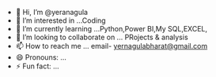 - 👋 Hi, I’m @yeranagula
- 👀 I’m interested in ...Coding
- 🌱 I’m currently learning ...Python,Power BI,My SQL,EXCEL,
- 💞️ I’m looking to collaborate on ... PRojects & analysis 
- 📫 How to reach me ... email- yernagulabharat@gmail.com
- 😄 Pronouns: ...
- ⚡ Fun fact: ...

<!---
yeranagula/yeranagula is a ✨ special ✨ repository because its `README.md` (this file) appears on your GitHub profile.
You can click the Preview link to take a look at your changes.
--->
